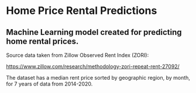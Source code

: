 # Home Price Rental Predictions
## Machine Learning model created for predicting home rental prices.
Source data taken from Zillow Observed Rent Index (ZORI):

https://www.zillow.com/research/methodology-zori-repeat-rent-27092/

The dataset has a median rent price sorted by geographic region, by month, for 7 years of data from 2014-2020.
